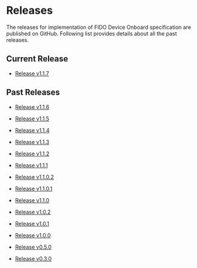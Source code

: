 # Releases

The releases for implementation of FIDO Device Onboard specification are published on GitHub.
Following list provides details about all the past releases.

## Current Release

* [Release v1.1.7](https://github.com/fido-device-onboard/release-fidoiot/releases/v1.1.7)

## Past Releases

* [Release v1.1.6](https://github.com/fido-device-onboard/release-fidoiot/releases/v1.1.6)
 
* [Release v1.1.5](https://github.com/fido-device-onboard/release-fidoiot/releases/v1.1.5)

* [Release v1.1.4](https://github.com/fido-device-onboard/release-fidoiot/releases/v1.1.4)

* [Release v1.1.3](https://github.com/fido-device-onboard/release-fidoiot/releases/v1.1.3)

* [Release v1.1.2](https://github.com/fido-device-onboard/release-fidoiot/releases/v1.1.2)

* [Release v1.1.1](https://github.com/fido-device-onboard/release-fidoiot/releases/v1.1.1)

* [Release v1.1.0.2](https://github.com/fido-device-onboard/release-fidoiot/releases/v1.1.0.2)

* [Release v1.1.0.1](https://github.com/fido-device-onboard/release-fidoiot/releases/v1.1.0.1)

* [Release v1.1.0](https://github.com/fido-device-onboard/release-fidoiot/releases/v1.1.0)

* [Release v1.0.2](https://github.com/fido-device-onboard/release-fidoiot/releases/v1.0.2)

* [Release v1.0.1](https://github.com/fido-device-onboard/release-fidoiot/releases/v1.0.1)

* [Release v1.0.0](https://github.com/fido-device-onboard/release-fidoiot/releases/v1.0.0)

* [Release v0.5.0](https://github.com/fido-device-onboard/release-fidoiot/releases/v0.5.0)

* [Release v0.3.0](https://github.com/fido-device-onboard/release-fidoiot/releases/v0.3.0)
